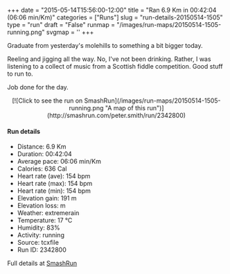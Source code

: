 +++
date = "2015-05-14T15:56:00-12:00"
title = "Ran 6.9 Km in 00:42:04 (06:06 min/Km)"
categories = ["Runs"]
slug = "run-details-20150514-1505"
type = "run"
draft = "False"
runmap = "/images/run-maps/20150514-1505-running.png"
svgmap = '<polyline points="68 0, 68 7, 75 11, 76 17, 80 23, 73 27, 71 33, 67 37, 69 44, 66 50, 66 53, 63 62, 58 68, 58 73, 43 79, 50 81, 48 90, 50 95, 48 99, 42 100, 40 99, 37 96, 38 94, 41 92, 43 89, 42 86, 42 84, 44 81, 42 80, 35 84, 34 78, 34 74, 28 67, 27 65, 28 63, 29 60, 33 55, 32 51, 29 47, 31 40, 30 40, 32 37, 33 33, 29 31, 26 36, 25 41, 21 40, 24 34">'
+++

Graduate from yesterday's molehills to something a bit bigger today. 

Reeling and jigging all the way. No, I've not been drinking. Rather, I was listening to a collect of music from a Scottish fiddle competition. Good stuff to run to. 

Job done for the day. 



<!--more-->

<center>
[![Click to see the run on SmashRun](/images/run-maps/20150514-1505-running.png "A map of this run")](http://smashrun.com/peter.smith/run/2342800)
</center>

#### Run details

* Distance: 6.9 Km
* Duration: 00:42:04
* Average pace: 06:06 min/Km
* Calories: 636 Cal
* Heart rate (ave): 154 bpm
* Heart rate (max): 154 bpm
* Heart rate (min): 154 bpm
* Elevation gain: 191 m
* Elevation loss:  m
* Weather: extremerain
* Temperature: 17 &deg;C
* Humidity: 83%
* Activity: running
* Source: tcxfile
* Run ID: 2342800

Full details at [SmashRun](http://smashrun.com/peter.smith/run/2342800)